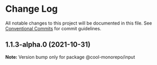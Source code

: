 # Change Log

All notable changes to this project will be documented in this file.
See [Conventional Commits](https://conventionalcommits.org) for commit guidelines.

## 1.1.3-alpha.0 (2021-10-31)

**Note:** Version bump only for package @cool-monorepo/input
